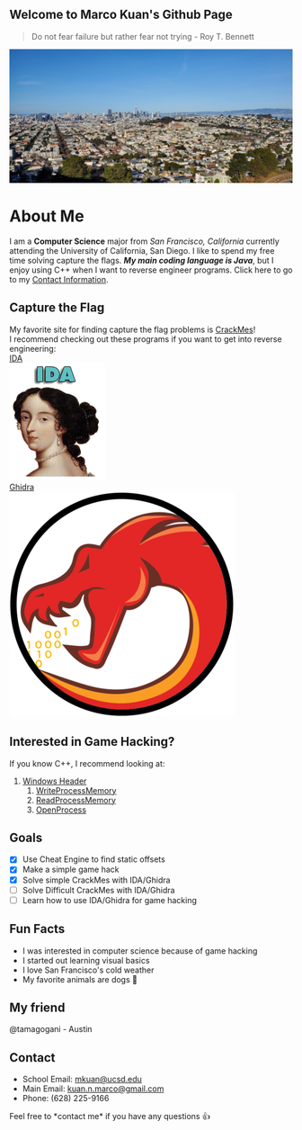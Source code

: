 ## Welcome to Marco Kuan's Github Page
>Do not fear failure but rather fear not trying - Roy T. Bennett

![San Francisco 1](./images/SF1.jpg)

# About Me

I am a **Computer Science** major from *San Francisco, California* currently attending the University of California, San Diego.
I like to spend my free time solving capture the flags. ***My main coding language is Java***, but I enjoy using C++ when I want to reverse engineer programs. Click here to go to my [Contact Information](#contact).

## Capture the Flag

My favorite site for finding capture the flag problems is [CrackMes](https://www.crackmes.one/)!\
I recommend checking out these programs if you want to get into reverse engineering:\
[IDA](https://www.hex-rays.com/)\
![ida](images/ida.png)\
[Ghidra](https://ghidra-sre.org/)\
![ghidra](images/ghidra.png)

## Interested in Game Hacking?

If you know C++, I recommend looking at:
1. [Windows Header](https://docs.microsoft.com/en-us/windows/win32/api/winbase/)
   1. [WriteProcessMemory](https://docs.microsoft.com/en-us/windows/win32/api/memoryapi/nf-memoryapi-writeprocessmemory)
   2. [ReadProcessMemory](https://docs.microsoft.com/en-us/windows/win32/api/memoryapi/nf-memoryapi-readprocessmemory)
   3. [OpenProcess](https://docs.microsoft.com/en-us/windows/win32/api/processthreadsapi/nf-processthreadsapi-openprocess)

## Goals

- [x] Use Cheat Engine to find static offsets
- [x] Make a simple game hack
- [x] Solve simple CrackMes with IDA/Ghidra
- [ ] Solve Difficult CrackMes with IDA/Ghidra
- [ ] Learn how to use IDA/Ghidra for game hacking

## Fun Facts

- I was interested in computer science because of game hacking
- I started out learning visual basics
- I love San Francisco's cold weather
- My favorite animals are dogs :dog:

## My friend

@tamagogani - Austin

## Contact

- School Email: mkuan@ucsd.edu
- Main Email: kuan.n.marco@gmail.com
- Phone: (628) 225-9166

Feel free to \*contact me\* if you have any questions :+1: